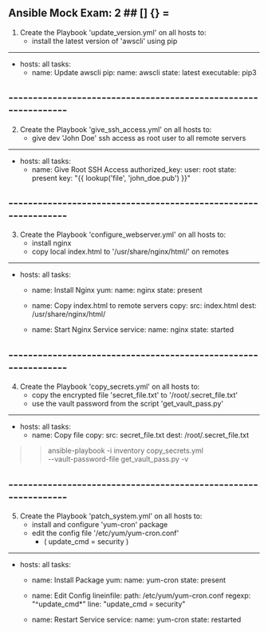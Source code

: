 
##  Ansible Mock Exam: 2  ##     [] {} =



1. Create the Playbook 'update_version.yml' on all hosts to:
    - install the latest version of 'awscli' using pip


---
- hosts: all
  tasks:
    - name: Update awscli 
      pip:
        name: awscli
        state: latest
        executable: pip3


## --------------------------------------------------------------- ##


2. Create the Playbook 'give_ssh_access.yml' on all hosts to:
    - give dev 'John Doe' ssh access as root user to all remote servers


---
- hosts: all
  tasks:
    - name: Give Root SSH Access
      authorized_key:
        user: root
        state: present
        key: "{{ lookup('file', 'john_doe.pub') }}"


## --------------------------------------------------------------- ##


3. Create the Playbook 'configure_webserver.yml' on all hosts to:
    - install nginx
    - copy local index.html to '/usr/share/nginx/html/' on remotes


---
- hosts: all
  tasks:
    - name: Install Nginx
      yum:
        name: nginx
        state: present

    - name: Copy index.html to remote servers
      copy:
        src: index.html
        dest: /usr/share/nginx/html/

    - name: Start Nginx Service
      service:
        name: nginx
        state: started


## --------------------------------------------------------------- ##


4. Create the Playbook 'copy_secrets.yml' on all hosts to:
    - copy the encrypted file 'secret_file.txt' to '/root/.secret_file.txt'
    - use the vault password from the script 'get_vault_pass.py'


---
- hosts: all
  tasks:
    - name: Copy file
      copy:
        src: secret_file.txt
        dest: /root/.secret_file.txt

>> ansible-playbook -i inventory copy_secrets.yml \
    --vault-password-file get_vault_pass.py -v


## --------------------------------------------------------------- ##


5. Create the Playbook 'patch_system.yml' on all hosts to:
    - install and configure 'yum-cron' package
    - edit the config file '/etc/yum/yum-cron.conf' 
        * ( update_cmd = security )


---
- hosts: all
  tasks:
    - name: Install Package
      yum:
        name: yum-cron
        state: present

    - name: Edit Config
      lineinfile:
        path: /etc/yum/yum-cron.conf
        regexp: "^update_cmd*"
        line: "update_cmd = security"

    - name: Restart Service
      service:
        name: yum-cron
        state: restarted
